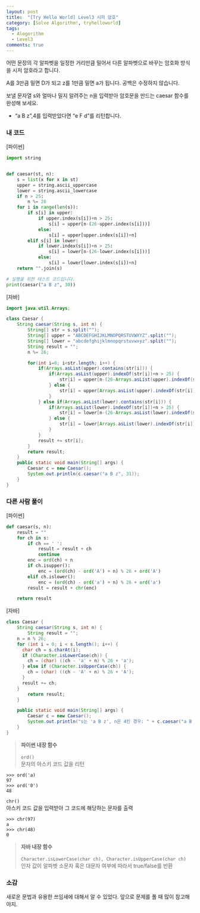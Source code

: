 ```yaml
---
layout: post
title:  "[Try Hello World] Level3 시저 암호"
category: [Solve Algorithm!, tryhelloworld]
tags:
  - Alogorithm
  - Level3
comments: true
---
```


어떤 문장의 각 알파벳을 일정한 거리만큼 밀어서 다른 알파벳으로 바꾸는 암호화 방식을 시저 암호라고 합니다.

A를 3만큼 밀면 D가 되고 z를 1만큼 밀면 a가 됩니다. 공백은 수정하지 않습니다.

보낼 문자열 s와 얼마나 밀지 알려주는 n을 입력받아 암호문을 만드는 caesar 함수를 완성해 보세요.

- “a B z”,4를 입력받았다면 “e F d”를 리턴합니다.

### 내 코드

[파이썬]

```python
import string


def caesar(st, n):
    s = list(x for x in st)
    upper = string.ascii_uppercase
    lower = string.ascii_lowercase
    if n > 25:
        n %= 26
    for i in range(len(s)):
        if s[i] in upper:
            if upper.index(s[i])+n > 25:
                s[i] = upper[n-(26-upper.index(s[i]))]
            else:
                s[i] = upper[upper.index(s[i])+n]
        elif s[i] in lower:
            if lower.index(s[i])+n > 25:
                s[i] = lower[n-(26-lower.index(s[i]))]
            else:
                s[i] = lower[lower.index(s[i])+n]
    return "".join(s)

# 실행을 위한 테스트 코드입니다.
print(caesar("a B z", 30))
```

[자바]

```java
import java.util.Arrays;

class Caesar {
    String caesar(String s, int n) {
        String[] str = s.split("");
        String[] upper = "ABCDEFGHIJKLMNOPQRSTUVWXYZ".split("");
        String[] lower = "abcdefghijklmnopqrstuvwxyz".split("");
        String result = "";
        n %= 26;

        for(int i=0; i<str.length; i++) {
            if(Arrays.asList(upper).contains(str[i])) {
                if(Arrays.asList(upper).indexOf(str[i])+n > 25) {
                    str[i] = upper[n-(26-Arrays.asList(upper).indexOf(str[i]))];
                } else {
                    str[i] = upper[Arrays.asList(upper).indexOf(str[i])+n];
                }
            } else if(Arrays.asList(lower).contains(str[i])) {
                if(Arrays.asList(lower).indexOf(str[i])+n > 25) {
                    str[i] = lower[n-(26-Arrays.asList(lower).indexOf(str[i]))];
                } else {
                    str[i] = lower[Arrays.asList(lower).indexOf(str[i])+n];
                }
            }
            result += str[i];
        }
        return result;
    }
    public static void main(String[] args) {
        Caesar c = new Caesar();
        System.out.println(c.caesar("a B z", 31));
    }
}
```

### 다른 사람 풀이

[파이썬]

```python
def caesar(s, n):
    result = ""
    for ch in s:
        if ch == ' ':
            result = result + ch
            continue
        enc = ord(ch) + n
        if ch.isupper():
            enc = (ord(ch) - ord('A') + n) % 26 + ord('A')
        elif ch.islower():
            enc = (ord(ch) - ord('a') + n) % 26 + ord('a')
        result = result + chr(enc)

    return result
```

[자바]

```java
class Caesar {
    String caesar(String s, int n) {
        String result = "";
    n = n % 26;
    for (int i = 0; i < s.length(); i++) {
      char ch = s.charAt(i);
      if (Character.isLowerCase(ch)) {
        ch = (char) ((ch - 'a' + n) % 26 + 'a');
      } else if (Character.isUpperCase(ch)) {
        ch = (char) ((ch - 'A' + n) % 26 + 'A');
      }
      result += ch;
    }
        return result;
    }

    public static void main(String[] args) {
        Caesar c = new Caesar();
        System.out.println("s는 'a B z', n은 4인 경우: " + c.caesar("a B z", 4));
    }
}

```

> **파이썬 내장 함수** <br /><br />
`ord()` <br />
문자의 아스키 코드 값을 리턴
>
```
>>> ord('a)
97
>>> ord('0')
48
```
>
`chr()` <br />
아스키 코드 값을 입력받아 그 코드에 해당하는 문자를 출력
>
```
>>> chr(97)
a
>>> chr(48)
0
```

> **자바 내장 함수** <br /><br />
`Character.isLowerCase(char ch), Character.isUpperCase(char ch)` <br />
인자 값이 알파벳 소문자 혹은 대문자 여부에 따라서 true/false를 반환

### 소감
새로운 문법과 유용한 쓰임새에 대해서 알 수 있었다. 앞으로 문제를 풀 때 많이 참고해야지.


